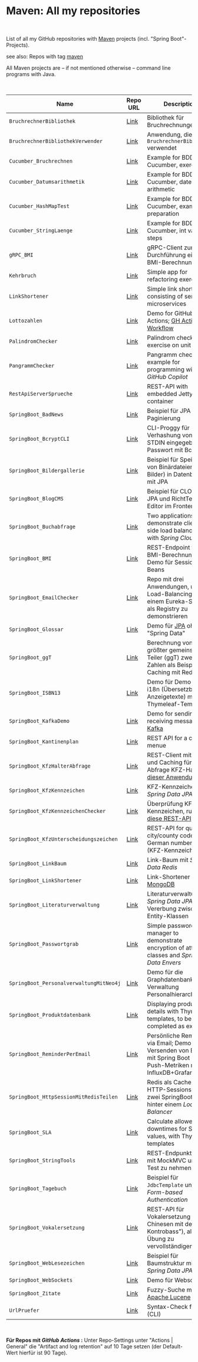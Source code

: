 # Maven: All my repositories #

<br>

List of all my GitHub repositories with [Maven](https://maven.apache.org/) projects (incl. "Spring Boot"-Projects).

see also: Repos with tag [maven](https://github.com/MDecker-MobileComputing?tab=repositories&q=topic%3Amaven&type=source)

All Maven projects are – if not mentioned otherwise – command line programs with Java.

<br>

| Name | Repo URL | Description |
| ---- | -------- | ----------- |
| `BruchrechnerBibliothek` | [Link](https://github.com/MDecker-MobileComputing/Maven_BruchrechnerBibliothek) | Bibliothek für Bruchrechnungen |
| `BruchrechnerBibliothekVerwender` | [Link](https://github.com/MDecker-MobileComputing/Maven_BruchrechnerBibliothekVerwender) | Anwendung, die die `BruchrechnerBibliothek` verwendet |
| `Cucumber_Bruchrechnen` | [Link](https://github.com/MDecker-MobileComputing/Maven_Cucumber_Bruchrechnen) | Example for BDD with Cucumber, exercise |
| `Cucumber_Datumsarithmetik` | [Link](https://github.com/MDecker-MobileComputing/Maven_Cucumber_Datumsarithmetik) | Example for BDD with Cucumber, date arithmetic |
| `Cucumber_HashMapTest` | [Link](https://github.com/MDecker-MobileComputing/Maven_Cucumber_HashMap) | Example for BDD with Cucumber, exam preparation | 
| `Cucumber_StringLaenge` | [Link](https://github.com/MDecker-MobileComputing/Maven_Cucumber_StringLaenge) | Example for BDD with Cucumber, int values in steps |
| `gRPC_BMI` | [Link](https://github.com/MDecker-MobileComputing/Maven_gRPC_BMI) | gRPC-Client zur Durchführung einer BMI-Berechnung |
| `Kehrbruch` | [Link](https://github.com/MDecker-MobileComputing/Maven_Kehrbruch) | Simple app for refactoring exercise |
| `LinkShortener`| [Link](https://github.com/MDecker-MobileComputing/Maven_SpringBoot_LinkShortener) | Simple link shortener consisting of serveral microservices |
| `Lottozahlen` | [Link](https://github.com/MDecker-MobileComputing/Maven_Lottozahlen) | Demo for GitHub Actions; [GH Actions Workflow]([https://github.com/MDecker-MobileComputing/Maven_Palindromchecker/tree/master/.github/workflows](https://github.com/MDecker-MobileComputing/Maven_Lottozahlen/tree/master/.github/workflows)) |
| `PalindromChecker` | [Link](https://github.com/MDecker-MobileComputing/Maven_Palindromchecker) | Palindrom checker, for exercise on unit testing |
| `PangrammChecker` | [Link](https://github.com/MDecker-MobileComputing/Maven_Pangrammchecker) | Pangramm checker, example for programming with *GitHub Copilot* |
| `RestApiServerSprueche` | [Link](https://github.com/MDecker-MobileComputing/Maven_RestApiServerSprueche) | REST-API with embedded Jetty servlet container |
| `SpringBoot_BadNews` | [Link](https://github.com/MDecker-MobileComputing/Maven_SpringBoot_BadNews) | Beispiel für JPA mit Paginierung |
| `SpringBoot_BcryptCLI`| [Link](https://github.com/MDecker-MobileComputing/Maven_SpringBoot_BcryptCLI) | CLI-Proggy für Verhashung von über STDIN eingegebenen Passwort mit Bcrypt |
| `SpringBoot_Bildergallerie` | [Link](https://github.com/MDecker-MobileComputing/Maven_SpringBoot_Bildergallerie) | Beispiel für Speichern von Binärdateien (z.B. Bilder) in Datenbank mit JPA |
| `SpringBoot_BlogCMS` | [Link](https://github.com/MDecker-MobileComputing/Maven_SpringBoot_BlogCMS) | Beispiel für CLOB mit JPA und RichtText-Editor im Frontend |
| `SpringBoot_Buchabfrage` | [Link](https://github.com/MDecker-MobileComputing/Maven_SpringBoot_Buchabfrage) | Two applications to demonstrate client-side load balancing with *Spring Cloud* |
| `SpringBoot_BMI` | [Link](https://github.com/MDecker-MobileComputing/Maven_SpringBoot_BmiBerechnung/) | REST-Endpoint für BMI-Berechnung, Demo für Session-Beans |
| `SpringBoot_EmailChecker` | [Link](https://github.com/MDecker-MobileComputing/Maven_SpringBoot_EmailChecker) | Repo mit drei Anwendungen, um Load-Balancing mit einem Eureka-Server als Registry zu demonstrieren |
| `SpringBoot_Glossar` | [Link](https://github.com/MDecker-MobileComputing/Maven_SpringBoot_Glossar) | Demo für [JPA](https://en.wikipedia.org/wiki/Jakarta_Persistence) ohne "Spring Data"  |
| `SpringBoot_ggT` | [Link](https://github.com/MDecker-MobileComputing/Maven_SpringBoot_ggtMitRedisCaching) | Berechnung von größter gemeinsamer Teiler (ggT) zweier Zahlen als Beispiel für Caching mit Redis |
| `SpringBoot_ISBN13` | [Link](https://github.com/MDecker-MobileComputing/Maven_SpringBoot_ISBN13Checker) | Demo für Demo von i18n (Übersetzbare Anzeigetexte) mit Thymeleaf-Templates |
| `SpringBoot_KafkaDemo` | [Link](https://github.com/MDecker-MobileComputing/Maven_SpringBoot_KafkaDemo) | Demo for sending and receiving messages via [Kafka](https://kafka.apache.org/) |
| `SpringBoot_Kantinenplan`| [Link](https://github.com/MDecker-MobileComputing/Maven_SpringBoot_Kantinenplan) | REST API for a canteen menue |
| `SpringBoot_KfzHalterAbfrage` | [Link](https://github.com/MDecker-MobileComputing/Maven_SpringBoot_KfzHalterAbfrage) | REST-Client mit Retry und Caching für Abfrage KFZ-Halter bei [dieser Anwendung](https://github.com/MDecker-MobileComputing/Maven_SpringBoot_KfzKennzeichen) |
| `SpringBoot_KfzKennzeichen` | [Link](https://github.com/MDecker-MobileComputing/Maven_SpringBoot_KfzKennzeichen) | KFZ-Kennzeichen mit *Spring Data JPA* |
| `SpringBoot_KfzKennzeichenChecker` | [Link](https://github.com/MDecker-MobileComputing/Maven_SpringBoot_KfzKennzeichenChecker) | Überprüfung KFZ-Kennzeichen, ruft auch [diese REST-API](https://github.com/MDecker-MobileComputing/Maven_SpringBoot_KfzUnterscheidungszeichen) auf | 
| `SpringBoot_KfzUnterscheidungszeichen` | [Link](https://github.com/MDecker-MobileComputing/Maven_SpringBoot_KfzUnterscheidungszeichen) | REST-API for querying city/county code on German number plates (KFZ-Kennzeichen) |
| `SpringBoot_LinkBaum` | [Link](https://github.com/MDecker-MobileComputing/Maven_SpringBoot_LinkBaum) | Link-Baum mit *Spring Data Redis* | 
| `SpringBoot_LinkShortener` | [Link](https://github.com/MDecker-MobileComputing/Maven_SpringBoot_LinkShortenerMitMongoDB) | Link-Shortener mit [MongoDB](https://www.mongodb.com/) |
| `SpringBoot_Literaturverwaltung` | [Link](https://github.com/MDecker-MobileComputing/Maven_SpringBoot_Literaturverwaltung) | Literaturverwaltung, *Spring Data JPA* mit Vererbung zwischen Entity-Klassen |
| `SpringBoot_Passwortgrab` | [Link](https://github.com/MDecker-MobileComputing/Maven_SpringBoot_Passwortgrab) | Simple password manager to demonstrate encryption of attribute classes and <i>Spring Data Envers</i> |
| `SpringBoot_PersonalverwaltungMitNeo4j` | [Link](https://github.com/MDecker-MobileComputing/SpringBoot_PersonalverwaltungMitNeo4j) | Demo für die Graphdatenbank Neo4j: Verwaltung Personalhierarchie |
| `SpringBoot_Produktdatenbank` | [Link](https://github.com/MDecker-MobileComputing/Maven_SpringBoot_Produktdatenbank) | Displaying product details with Thymeleaf templates, to be completed as exercise |
| `SpringBoot_ReminderPerEmail` | [Link](https://github.com/MDecker-MobileComputing/Maven_SpringBoot_ReminderPerEmail) | Persönliche Reminder via Email; Demo für Versenden von Emails mit Spring Boot und Push-Metriken mit InfluxDB+Grafana |
| `SpringBoot_HttpSessionMitRedisTeilen` | [Link](https://github.com/MDecker-MobileComputing/Maven_SpringBoot_HttpSessionMitRedisTeilen) | Redis als Cache für HTTP-Sessions für zwei SpringBoot-Apps hinter einem *Load Balancer* |
| `SpringBoot_SLA` | [Link](https://github.com/MDecker-MobileComputing/Maven_SpringBoot_SLA) | Calculate allowed downtimes for SLA values, with Thymeleaf templates |
| `SpringBoot_StringTools` | [Link](https://github.com/MDecker-MobileComputing/Maven_SpringBoot_StringTools) | REST-Endpunkt, der mit MockMVC unter Test zu nehmen ist |
| `SpringBoot_Tagebuch` | [Link](https://github.com/MDecker-MobileComputing/Maven_SpringBoot_Tagebuch) | Beispiel für `JdbcTemplate` und *Form-based Authentication* |
| `SpringBoot_Vokalersetzung` | [Link](https://github.com/MDecker-MobileComputing/Maven_SpringBoot_Vokalersetzung) | REST-API für Vokalersetzung ("Drei Chinesen mit dem Kontrobass"), als Übung zu vervollständigen |
| `SpringBoot_WebLesezeichen` | [Link](https://github.com/MDecker-MobileComputing/Maven_SpringBoot_WebLesezeichen) | Beispiel für Baumstruktur mit *Spring Data JPA* |
| `SpringBoot_WebSockets` | [Link](https://github.com/MDecker-MobileComputing/Maven_SpringBoot_WebSockets) | Demo für Websockets |
| `SpringBoot_Zitate` | [Link](https://github.com/MDecker-MobileComputing/Maven_SpringBoot_Zitate) | Fuzzy-Suche mit [Apache Lucene](https://lucene.apache.org/) |
| `UrlPruefer` | [Link](https://github.com/MDecker-MobileComputing/Maven_UrlPruefer) | Syntax-Check für URL (CLI) |

<br>

**Für Repos mit *GitHub Actions* :** Unter Repo-Settings unter "Actions | General" die "Artifact and log retention" auf 10 Tage setzen (der Default-Wert  hierfür ist 90 Tage).

<br>
